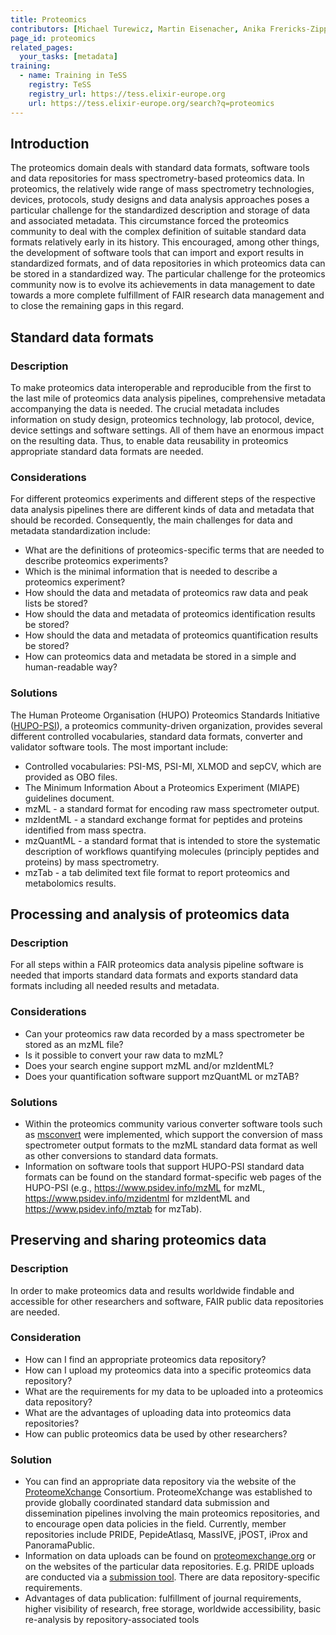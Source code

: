 ```yaml
---
title: Proteomics
contributors: [Michael Turewicz, Martin Eisenacher, Anika Frericks-Zipper, Ulrike Wittig]
page_id: proteomics
related_pages: 
  your_tasks: [metadata]
training:
  - name: Training in TeSS
    registry: TeSS
    registry_url: https://tess.elixir-europe.org
    url: https://tess.elixir-europe.org/search?q=proteomics
---
```



## Introduction

The proteomics domain deals with standard data formats, software tools and data repositories for mass spectrometry-based proteomics data. In proteomics, the relatively wide range of mass spectrometry technologies, devices, protocols, study designs and data analysis approaches poses a particular challenge for the standardized description and storage of data and associated metadata. This circumstance forced the proteomics community to deal with the complex definition of suitable standard data formats relatively early in its history. This encouraged, among other things, the development of software tools that can import and export results in standardized formats, and of data repositories in which proteomics data can be stored in a standardized way. The particular challenge for the proteomics community now is to evolve its achievements in data management to date towards a more complete fulfillment of FAIR research data management and to close the remaining gaps in this regard.

## Standard data formats
 
### Description
To make proteomics data interoperable and reproducible from the first to the last mile of proteomics data analysis pipelines, comprehensive metadata accompanying the data is needed. The crucial metadata includes information on study design, proteomics technology, lab protocol, device, device settings and software settings. All of them have an enormous impact on the resulting data. Thus, to enable data reusability in proteomics appropriate standard data formats are needed.

### Considerations

For different proteomics experiments and different steps of the respective data analysis pipelines there are different kinds of data and metadata that should be recorded. Consequently, the main challenges for data and metadata standardization include:
- What are the definitions of proteomics-specific terms that are needed to describe proteomics experiments?
- Which is the minimal information that is needed to describe a proteomics experiment?
- How should the data and metadata of proteomics raw data and peak lists be stored?
- How should the data and metadata of proteomics identification results be stored? 
- How should the data and metadata of proteomics quantification results be stored?
- How can proteomics data and metadata be stored in a simple and human-readable way? 


### Solutions
The Human Proteome Organisation (HUPO) Proteomics Standards Initiative ([HUPO-PSI](https://www.psidev.info/)), a proteomics community-driven organization, provides several different controlled vocabularies, standard data formats, converter and validator software tools. The most important include:
- Controlled vocabularies: PSI-MS, PSI-MI, XLMOD and sepCV, which are provided as OBO files.
- The Minimum Information About a Proteomics Experiment (MIAPE) guidelines document.
- mzML  - a standard format for encoding raw mass spectrometer output.
- mzIdentML - a standard exchange format for peptides and proteins identified from mass spectra.
- mzQuantML - a standard format that is intended to store the systematic description of workflows quantifying molecules (principly peptides and proteins) by mass spectrometry.
- mzTab - a tab delimited text file format to report proteomics and metabolomics results.
 

## Processing and analysis of proteomics data

### Description
For all steps within a FAIR proteomics data analysis pipeline software is needed that imports standard data formats and exports standard data formats including all needed results and metadata.

### Considerations 
- Can your proteomics raw data recorded by a mass spectrometer be stored as an mzML file? 
- Is it possible to convert your raw data to mzML?
- Does your search engine support mzML and/or mzIdentML?
- Does your quantification software support mzQuantML or mzTAB?


### Solutions
- Within the proteomics community various converter software tools such as [msconvert](https://proteowizard.sourceforge.io/tools.shtml) were implemented, which support the conversion of mass spectrometer output formats to the mzML standard data format as well as other conversions to standard data formats.
- Information on software tools that support HUPO-PSI standard data formats can be found on the standard format-specific web pages of the HUPO-PSI (e.g., https://www.psidev.info/mzML for mzML, https://www.psidev.info/mzidentml for mzIdentML and https://www.psidev.info/mztab for mzTab).


## Preserving and sharing proteomics data

### Description
In order to make proteomics data and results worldwide findable and accessible for other researchers and software, FAIR public data repositories are needed. 

### Consideration
- How can I find an appropriate proteomics data repository?
- How can I upload my proteomics data into a specific proteomics data repository?
- What are the requirements for my data to be uploaded into a proteomics data repository?
- What are the advantages of uploading data into proteomics data repositories?
- How can public proteomics data be used by other researchers?


### Solution
- You can find an appropriate data repository via the website of the [ProteomeXchange](http://www.proteomexchange.org/) Consortium. ProteomeXchange was established to provide globally coordinated standard data submission and dissemination pipelines involving the main proteomics repositories, and to encourage open data policies in the field. Currently, member repositories include PRIDE, PepideAtlasq, MassIVE, jPOST, iProx and PanoramaPublic.
- Information on data uploads can be found on [proteomexchange.org](http://www.proteomexchange.org/submission) or on the websites of the particular data repositories. E.g. PRIDE uploads are conducted via a [submission tool](https://www.ebi.ac.uk/pride/markdownpage/pridesubmissiontool). There are data repository-specific requirements.
- Advantages of data publication: fulfillment of journal requirements, higher visibility of research, free storage, worldwide accessibility, basic re-analysis by repository-associated tools

